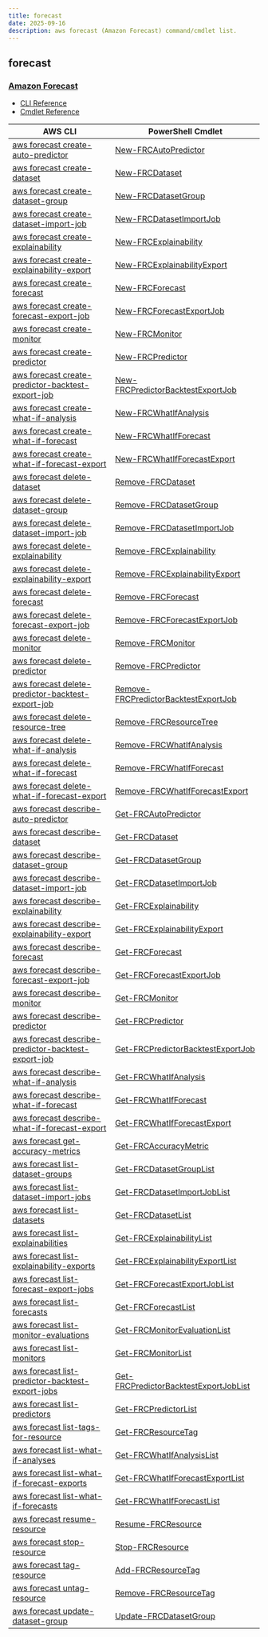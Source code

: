 ```yaml
---
title: forecast
date: 2025-09-16
description: aws forecast (Amazon Forecast) command/cmdlet list.
---
```


## forecast

### [Amazon Forecast](https://aws.amazon.com/forecast/)

* [CLI Reference](https://awscli.amazonaws.com/v2/documentation/api/latest/reference/forecast/index.html)
* [Cmdlet Reference](https://docs.aws.amazon.com/powershell/latest/reference/items/ForecastService_cmdlets.html)

|AWS CLI|PowerShell Cmdlet|
|----|----|
|[aws forecast create-auto-predictor](https://awscli.amazonaws.com/v2/documentation/api/latest/reference/forecast/create-auto-predictor.html)|[New-FRCAutoPredictor](https://docs.aws.amazon.com/powershell/latest/reference/items/New-FRCAutoPredictor.html)|
|[aws forecast create-dataset](https://awscli.amazonaws.com/v2/documentation/api/latest/reference/forecast/create-dataset.html)|[New-FRCDataset](https://docs.aws.amazon.com/powershell/latest/reference/items/New-FRCDataset.html)|
|[aws forecast create-dataset-group](https://awscli.amazonaws.com/v2/documentation/api/latest/reference/forecast/create-dataset-group.html)|[New-FRCDatasetGroup](https://docs.aws.amazon.com/powershell/latest/reference/items/New-FRCDatasetGroup.html)|
|[aws forecast create-dataset-import-job](https://awscli.amazonaws.com/v2/documentation/api/latest/reference/forecast/create-dataset-import-job.html)|[New-FRCDatasetImportJob](https://docs.aws.amazon.com/powershell/latest/reference/items/New-FRCDatasetImportJob.html)|
|[aws forecast create-explainability](https://awscli.amazonaws.com/v2/documentation/api/latest/reference/forecast/create-explainability.html)|[New-FRCExplainability](https://docs.aws.amazon.com/powershell/latest/reference/items/New-FRCExplainability.html)|
|[aws forecast create-explainability-export](https://awscli.amazonaws.com/v2/documentation/api/latest/reference/forecast/create-explainability-export.html)|[New-FRCExplainabilityExport](https://docs.aws.amazon.com/powershell/latest/reference/items/New-FRCExplainabilityExport.html)|
|[aws forecast create-forecast](https://awscli.amazonaws.com/v2/documentation/api/latest/reference/forecast/create-forecast.html)|[New-FRCForecast](https://docs.aws.amazon.com/powershell/latest/reference/items/New-FRCForecast.html)|
|[aws forecast create-forecast-export-job](https://awscli.amazonaws.com/v2/documentation/api/latest/reference/forecast/create-forecast-export-job.html)|[New-FRCForecastExportJob](https://docs.aws.amazon.com/powershell/latest/reference/items/New-FRCForecastExportJob.html)|
|[aws forecast create-monitor](https://awscli.amazonaws.com/v2/documentation/api/latest/reference/forecast/create-monitor.html)|[New-FRCMonitor](https://docs.aws.amazon.com/powershell/latest/reference/items/New-FRCMonitor.html)|
|[aws forecast create-predictor](https://awscli.amazonaws.com/v2/documentation/api/latest/reference/forecast/create-predictor.html)|[New-FRCPredictor](https://docs.aws.amazon.com/powershell/latest/reference/items/New-FRCPredictor.html)|
|[aws forecast create-predictor-backtest-export-job](https://awscli.amazonaws.com/v2/documentation/api/latest/reference/forecast/create-predictor-backtest-export-job.html)|[New-FRCPredictorBacktestExportJob](https://docs.aws.amazon.com/powershell/latest/reference/items/New-FRCPredictorBacktestExportJob.html)|
|[aws forecast create-what-if-analysis](https://awscli.amazonaws.com/v2/documentation/api/latest/reference/forecast/create-what-if-analysis.html)|[New-FRCWhatIfAnalysis](https://docs.aws.amazon.com/powershell/latest/reference/items/New-FRCWhatIfAnalysis.html)|
|[aws forecast create-what-if-forecast](https://awscli.amazonaws.com/v2/documentation/api/latest/reference/forecast/create-what-if-forecast.html)|[New-FRCWhatIfForecast](https://docs.aws.amazon.com/powershell/latest/reference/items/New-FRCWhatIfForecast.html)|
|[aws forecast create-what-if-forecast-export](https://awscli.amazonaws.com/v2/documentation/api/latest/reference/forecast/create-what-if-forecast-export.html)|[New-FRCWhatIfForecastExport](https://docs.aws.amazon.com/powershell/latest/reference/items/New-FRCWhatIfForecastExport.html)|
|[aws forecast delete-dataset](https://awscli.amazonaws.com/v2/documentation/api/latest/reference/forecast/delete-dataset.html)|[Remove-FRCDataset](https://docs.aws.amazon.com/powershell/latest/reference/items/Remove-FRCDataset.html)|
|[aws forecast delete-dataset-group](https://awscli.amazonaws.com/v2/documentation/api/latest/reference/forecast/delete-dataset-group.html)|[Remove-FRCDatasetGroup](https://docs.aws.amazon.com/powershell/latest/reference/items/Remove-FRCDatasetGroup.html)|
|[aws forecast delete-dataset-import-job](https://awscli.amazonaws.com/v2/documentation/api/latest/reference/forecast/delete-dataset-import-job.html)|[Remove-FRCDatasetImportJob](https://docs.aws.amazon.com/powershell/latest/reference/items/Remove-FRCDatasetImportJob.html)|
|[aws forecast delete-explainability](https://awscli.amazonaws.com/v2/documentation/api/latest/reference/forecast/delete-explainability.html)|[Remove-FRCExplainability](https://docs.aws.amazon.com/powershell/latest/reference/items/Remove-FRCExplainability.html)|
|[aws forecast delete-explainability-export](https://awscli.amazonaws.com/v2/documentation/api/latest/reference/forecast/delete-explainability-export.html)|[Remove-FRCExplainabilityExport](https://docs.aws.amazon.com/powershell/latest/reference/items/Remove-FRCExplainabilityExport.html)|
|[aws forecast delete-forecast](https://awscli.amazonaws.com/v2/documentation/api/latest/reference/forecast/delete-forecast.html)|[Remove-FRCForecast](https://docs.aws.amazon.com/powershell/latest/reference/items/Remove-FRCForecast.html)|
|[aws forecast delete-forecast-export-job](https://awscli.amazonaws.com/v2/documentation/api/latest/reference/forecast/delete-forecast-export-job.html)|[Remove-FRCForecastExportJob](https://docs.aws.amazon.com/powershell/latest/reference/items/Remove-FRCForecastExportJob.html)|
|[aws forecast delete-monitor](https://awscli.amazonaws.com/v2/documentation/api/latest/reference/forecast/delete-monitor.html)|[Remove-FRCMonitor](https://docs.aws.amazon.com/powershell/latest/reference/items/Remove-FRCMonitor.html)|
|[aws forecast delete-predictor](https://awscli.amazonaws.com/v2/documentation/api/latest/reference/forecast/delete-predictor.html)|[Remove-FRCPredictor](https://docs.aws.amazon.com/powershell/latest/reference/items/Remove-FRCPredictor.html)|
|[aws forecast delete-predictor-backtest-export-job](https://awscli.amazonaws.com/v2/documentation/api/latest/reference/forecast/delete-predictor-backtest-export-job.html)|[Remove-FRCPredictorBacktestExportJob](https://docs.aws.amazon.com/powershell/latest/reference/items/Remove-FRCPredictorBacktestExportJob.html)|
|[aws forecast delete-resource-tree](https://awscli.amazonaws.com/v2/documentation/api/latest/reference/forecast/delete-resource-tree.html)|[Remove-FRCResourceTree](https://docs.aws.amazon.com/powershell/latest/reference/items/Remove-FRCResourceTree.html)|
|[aws forecast delete-what-if-analysis](https://awscli.amazonaws.com/v2/documentation/api/latest/reference/forecast/delete-what-if-analysis.html)|[Remove-FRCWhatIfAnalysis](https://docs.aws.amazon.com/powershell/latest/reference/items/Remove-FRCWhatIfAnalysis.html)|
|[aws forecast delete-what-if-forecast](https://awscli.amazonaws.com/v2/documentation/api/latest/reference/forecast/delete-what-if-forecast.html)|[Remove-FRCWhatIfForecast](https://docs.aws.amazon.com/powershell/latest/reference/items/Remove-FRCWhatIfForecast.html)|
|[aws forecast delete-what-if-forecast-export](https://awscli.amazonaws.com/v2/documentation/api/latest/reference/forecast/delete-what-if-forecast-export.html)|[Remove-FRCWhatIfForecastExport](https://docs.aws.amazon.com/powershell/latest/reference/items/Remove-FRCWhatIfForecastExport.html)|
|[aws forecast describe-auto-predictor](https://awscli.amazonaws.com/v2/documentation/api/latest/reference/forecast/describe-auto-predictor.html)|[Get-FRCAutoPredictor](https://docs.aws.amazon.com/powershell/latest/reference/items/Get-FRCAutoPredictor.html)|
|[aws forecast describe-dataset](https://awscli.amazonaws.com/v2/documentation/api/latest/reference/forecast/describe-dataset.html)|[Get-FRCDataset](https://docs.aws.amazon.com/powershell/latest/reference/items/Get-FRCDataset.html)|
|[aws forecast describe-dataset-group](https://awscli.amazonaws.com/v2/documentation/api/latest/reference/forecast/describe-dataset-group.html)|[Get-FRCDatasetGroup](https://docs.aws.amazon.com/powershell/latest/reference/items/Get-FRCDatasetGroup.html)|
|[aws forecast describe-dataset-import-job](https://awscli.amazonaws.com/v2/documentation/api/latest/reference/forecast/describe-dataset-import-job.html)|[Get-FRCDatasetImportJob](https://docs.aws.amazon.com/powershell/latest/reference/items/Get-FRCDatasetImportJob.html)|
|[aws forecast describe-explainability](https://awscli.amazonaws.com/v2/documentation/api/latest/reference/forecast/describe-explainability.html)|[Get-FRCExplainability](https://docs.aws.amazon.com/powershell/latest/reference/items/Get-FRCExplainability.html)|
|[aws forecast describe-explainability-export](https://awscli.amazonaws.com/v2/documentation/api/latest/reference/forecast/describe-explainability-export.html)|[Get-FRCExplainabilityExport](https://docs.aws.amazon.com/powershell/latest/reference/items/Get-FRCExplainabilityExport.html)|
|[aws forecast describe-forecast](https://awscli.amazonaws.com/v2/documentation/api/latest/reference/forecast/describe-forecast.html)|[Get-FRCForecast](https://docs.aws.amazon.com/powershell/latest/reference/items/Get-FRCForecast.html)|
|[aws forecast describe-forecast-export-job](https://awscli.amazonaws.com/v2/documentation/api/latest/reference/forecast/describe-forecast-export-job.html)|[Get-FRCForecastExportJob](https://docs.aws.amazon.com/powershell/latest/reference/items/Get-FRCForecastExportJob.html)|
|[aws forecast describe-monitor](https://awscli.amazonaws.com/v2/documentation/api/latest/reference/forecast/describe-monitor.html)|[Get-FRCMonitor](https://docs.aws.amazon.com/powershell/latest/reference/items/Get-FRCMonitor.html)|
|[aws forecast describe-predictor](https://awscli.amazonaws.com/v2/documentation/api/latest/reference/forecast/describe-predictor.html)|[Get-FRCPredictor](https://docs.aws.amazon.com/powershell/latest/reference/items/Get-FRCPredictor.html)|
|[aws forecast describe-predictor-backtest-export-job](https://awscli.amazonaws.com/v2/documentation/api/latest/reference/forecast/describe-predictor-backtest-export-job.html)|[Get-FRCPredictorBacktestExportJob](https://docs.aws.amazon.com/powershell/latest/reference/items/Get-FRCPredictorBacktestExportJob.html)|
|[aws forecast describe-what-if-analysis](https://awscli.amazonaws.com/v2/documentation/api/latest/reference/forecast/describe-what-if-analysis.html)|[Get-FRCWhatIfAnalysis](https://docs.aws.amazon.com/powershell/latest/reference/items/Get-FRCWhatIfAnalysis.html)|
|[aws forecast describe-what-if-forecast](https://awscli.amazonaws.com/v2/documentation/api/latest/reference/forecast/describe-what-if-forecast.html)|[Get-FRCWhatIfForecast](https://docs.aws.amazon.com/powershell/latest/reference/items/Get-FRCWhatIfForecast.html)|
|[aws forecast describe-what-if-forecast-export](https://awscli.amazonaws.com/v2/documentation/api/latest/reference/forecast/describe-what-if-forecast-export.html)|[Get-FRCWhatIfForecastExport](https://docs.aws.amazon.com/powershell/latest/reference/items/Get-FRCWhatIfForecastExport.html)|
|[aws forecast get-accuracy-metrics](https://awscli.amazonaws.com/v2/documentation/api/latest/reference/forecast/get-accuracy-metrics.html)|[Get-FRCAccuracyMetric](https://docs.aws.amazon.com/powershell/latest/reference/items/Get-FRCAccuracyMetric.html)|
|[aws forecast list-dataset-groups](https://awscli.amazonaws.com/v2/documentation/api/latest/reference/forecast/list-dataset-groups.html)|[Get-FRCDatasetGroupList](https://docs.aws.amazon.com/powershell/latest/reference/items/Get-FRCDatasetGroupList.html)|
|[aws forecast list-dataset-import-jobs](https://awscli.amazonaws.com/v2/documentation/api/latest/reference/forecast/list-dataset-import-jobs.html)|[Get-FRCDatasetImportJobList](https://docs.aws.amazon.com/powershell/latest/reference/items/Get-FRCDatasetImportJobList.html)|
|[aws forecast list-datasets](https://awscli.amazonaws.com/v2/documentation/api/latest/reference/forecast/list-datasets.html)|[Get-FRCDatasetList](https://docs.aws.amazon.com/powershell/latest/reference/items/Get-FRCDatasetList.html)|
|[aws forecast list-explainabilities](https://awscli.amazonaws.com/v2/documentation/api/latest/reference/forecast/list-explainabilities.html)|[Get-FRCExplainabilityList](https://docs.aws.amazon.com/powershell/latest/reference/items/Get-FRCExplainabilityList.html)|
|[aws forecast list-explainability-exports](https://awscli.amazonaws.com/v2/documentation/api/latest/reference/forecast/list-explainability-exports.html)|[Get-FRCExplainabilityExportList](https://docs.aws.amazon.com/powershell/latest/reference/items/Get-FRCExplainabilityExportList.html)|
|[aws forecast list-forecast-export-jobs](https://awscli.amazonaws.com/v2/documentation/api/latest/reference/forecast/list-forecast-export-jobs.html)|[Get-FRCForecastExportJobList](https://docs.aws.amazon.com/powershell/latest/reference/items/Get-FRCForecastExportJobList.html)|
|[aws forecast list-forecasts](https://awscli.amazonaws.com/v2/documentation/api/latest/reference/forecast/list-forecasts.html)|[Get-FRCForecastList](https://docs.aws.amazon.com/powershell/latest/reference/items/Get-FRCForecastList.html)|
|[aws forecast list-monitor-evaluations](https://awscli.amazonaws.com/v2/documentation/api/latest/reference/forecast/list-monitor-evaluations.html)|[Get-FRCMonitorEvaluationList](https://docs.aws.amazon.com/powershell/latest/reference/items/Get-FRCMonitorEvaluationList.html)|
|[aws forecast list-monitors](https://awscli.amazonaws.com/v2/documentation/api/latest/reference/forecast/list-monitors.html)|[Get-FRCMonitorList](https://docs.aws.amazon.com/powershell/latest/reference/items/Get-FRCMonitorList.html)|
|[aws forecast list-predictor-backtest-export-jobs](https://awscli.amazonaws.com/v2/documentation/api/latest/reference/forecast/list-predictor-backtest-export-jobs.html)|[Get-FRCPredictorBacktestExportJobList](https://docs.aws.amazon.com/powershell/latest/reference/items/Get-FRCPredictorBacktestExportJobList.html)|
|[aws forecast list-predictors](https://awscli.amazonaws.com/v2/documentation/api/latest/reference/forecast/list-predictors.html)|[Get-FRCPredictorList](https://docs.aws.amazon.com/powershell/latest/reference/items/Get-FRCPredictorList.html)|
|[aws forecast list-tags-for-resource](https://awscli.amazonaws.com/v2/documentation/api/latest/reference/forecast/list-tags-for-resource.html)|[Get-FRCResourceTag](https://docs.aws.amazon.com/powershell/latest/reference/items/Get-FRCResourceTag.html)|
|[aws forecast list-what-if-analyses](https://awscli.amazonaws.com/v2/documentation/api/latest/reference/forecast/list-what-if-analyses.html)|[Get-FRCWhatIfAnalysisList](https://docs.aws.amazon.com/powershell/latest/reference/items/Get-FRCWhatIfAnalysisList.html)|
|[aws forecast list-what-if-forecast-exports](https://awscli.amazonaws.com/v2/documentation/api/latest/reference/forecast/list-what-if-forecast-exports.html)|[Get-FRCWhatIfForecastExportList](https://docs.aws.amazon.com/powershell/latest/reference/items/Get-FRCWhatIfForecastExportList.html)|
|[aws forecast list-what-if-forecasts](https://awscli.amazonaws.com/v2/documentation/api/latest/reference/forecast/list-what-if-forecasts.html)|[Get-FRCWhatIfForecastList](https://docs.aws.amazon.com/powershell/latest/reference/items/Get-FRCWhatIfForecastList.html)|
|[aws forecast resume-resource](https://awscli.amazonaws.com/v2/documentation/api/latest/reference/forecast/resume-resource.html)|[Resume-FRCResource](https://docs.aws.amazon.com/powershell/latest/reference/items/Resume-FRCResource.html)|
|[aws forecast stop-resource](https://awscli.amazonaws.com/v2/documentation/api/latest/reference/forecast/stop-resource.html)|[Stop-FRCResource](https://docs.aws.amazon.com/powershell/latest/reference/items/Stop-FRCResource.html)|
|[aws forecast tag-resource](https://awscli.amazonaws.com/v2/documentation/api/latest/reference/forecast/tag-resource.html)|[Add-FRCResourceTag](https://docs.aws.amazon.com/powershell/latest/reference/items/Add-FRCResourceTag.html)|
|[aws forecast untag-resource](https://awscli.amazonaws.com/v2/documentation/api/latest/reference/forecast/untag-resource.html)|[Remove-FRCResourceTag](https://docs.aws.amazon.com/powershell/latest/reference/items/Remove-FRCResourceTag.html)|
|[aws forecast update-dataset-group](https://awscli.amazonaws.com/v2/documentation/api/latest/reference/forecast/update-dataset-group.html)|[Update-FRCDatasetGroup](https://docs.aws.amazon.com/powershell/latest/reference/items/Update-FRCDatasetGroup.html)|

